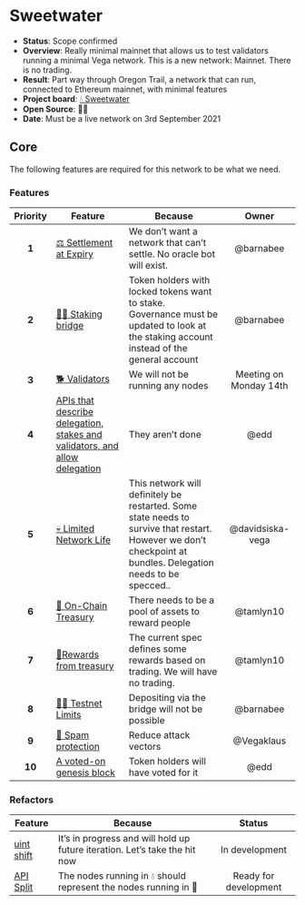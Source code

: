 # Sweetwater

* **Status**: Scope confirmed
* **Overview**: Really minimal mainnet that allows us to test validators running a minimal Vega network. This is a new network: Mainnet. There is no trading.
* **Result**: Part way through Oregon Trail, a network that can run, connected to Ethereum mainnet, with minimal features
* **Project board**: [💧 Sweetwater](https://github.com/orgs/vegaprotocol/projects/79)
* **Open Source**: 🤷‍♂️
* **Date**: Must be a live network on 3rd September 2021

## Core
The following features are required for this network to be what we need.

### Features
| Priority | Feature | Because | Owner |
|:---------:|---------|---------|:------:|
|  **1** | [⚖ Settlement at Expiry](https://github.com/orgs/vegaprotocol/projects/5) |  We don’t want a network that can’t settle. No oracle bot will exist. | @barnabee  |
|  **2**  | [🧛‍♀️&nbsp;Staking bridge](https://github.com/orgs/vegaprotocol/projects/80) | Token holders with locked tokens want to stake. Governance must be updated to look at the staking account instead of the general account | @barnabee |
| **3** |  [🐕 Validators](https://github.com/orgs/vegaprotocol/projects/65)    | We will not be running any nodes         | Meeting on Monday 14th |
| **4** | [APIs that describe delegation, stakes and validators, and allow delegation](https://github.com/orgs/vegaprotocol/projects/65) | They aren’t done | @edd |
| **5** | [💀 Limited Network Life](https://github.com/orgs/vegaprotocol/projects/70)  | This network will definitely be restarted. Some state needs to survive that restart. However we don’t checkpoint at bundles. Delegation needs to be specced.. | @davidsiska-vega |
| **6** | [👑 On-Chain Treasury](https://github.com/orgs/vegaprotocol/projects/81) | There needs to be a pool of assets to reward people | @tamlyn10  |
| **7**  | [🥉Rewards from treasury](https://github.com/orgs/vegaprotocol/projects/81) | The current spec defines some rewards based on trading. We will have no trading. | @tamlyn10  |
| **8** |  [👮‍♂️ Testnet Limits](https://github.com/orgs/vegaprotocol/projects/44) | Depositing via the bridge will not be possible|  @barnabee   |
| **9** |  [📧 Spam protection](https://github.com/orgs/vegaprotocol/projects/82) | Reduce attack vectors | @Vegaklaus |
|  **10**  | [A voted-on genesis block](https://github.com/vegaprotocol/vega/issues/3601) | Token holders will have voted for it | @edd  

### Refactors
| Feature | Because | Status |
|---------|---------|:------:|
| [uint shift](https://github.com/vegaprotocol/vega/issues/3005) |  It’s in progress and will hold up future iteration. Let’s take the hit now  | In development  |
| [API Split](https://github.com/orgs/vegaprotocol/projects/56) | The nodes running in 💧 should represent the nodes running in 🤠 |  Ready for development |
